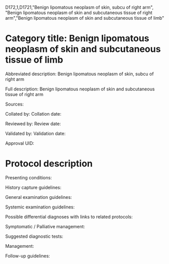 D172,1,D1721,"Benign lipomatous neoplasm of skin, subcu of right arm", "Benign lipomatous neoplasm of skin and subcutaneous tissue of right arm","Benign lipomatous neoplasm of skin and subcutaneous tissue of limb"
# Category title: Benign lipomatous neoplasm of skin and subcutaneous tissue of limb

Abbreviated description: Benign lipomatous neoplasm of skin, subcu of right arm

Full description: Benign lipomatous neoplasm of skin and subcutaneous tissue of right arm

Sources:

Collated by:
Collation date:

Reviewed by:
Review date:

Validated by:
Validation date:

Approval UID:

# Protocol description

Presenting conditions:

History capture guidelines:

General examination guidelines:

Systemic examination guidelines:

Possible differential diagnoses with links to related protocols:

Symptomatic / Palliative management:

Suggested diagnostic tests:

Management:

Follow-up guidelines:
